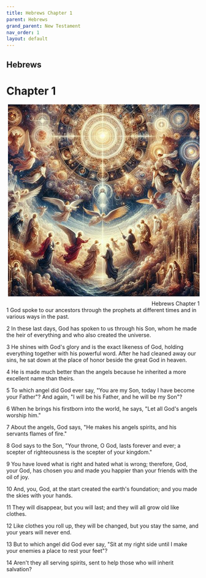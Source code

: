 ```yaml
---
title: Hebrews Chapter 1
parent: Hebrews
grand_parent: New Testament
nav_order: 1
layout: default
---
```


## Hebrews

# Chapter 1

<div style="clear: both; text-align: right;">
    <img src="/assets/Image/Hebrews/500/1.jpg" alt="Hebrews Chapter 1" class="chapter-image" style="max-width: 100%; height: auto; float: right; margin: 0 0 10px 10px; padding-left: 10%;">
    <figcaption style="font-size: 14px;">Hebrews Chapter 1</figcaption>
</div>
1 God spoke to our ancestors through the prophets at different times and in various ways in the past.

2 In these last days, God has spoken to us through his Son, whom he made the heir of everything and who also created the universe.

3 He shines with God's glory and is the exact likeness of God, holding everything together with his powerful word. After he had cleaned away our sins, he sat down at the place of honor beside the great God in heaven.

4 He is made much better than the angels because he inherited a more excellent name than theirs.

5 To which angel did God ever say, "You are my Son, today I have become your Father"? And again, "I will be his Father, and he will be my Son"?

6 When he brings his firstborn into the world, he says, "Let all God's angels worship him."

7 About the angels, God says, "He makes his angels spirits, and his servants flames of fire."

8 God says to the Son, "Your throne, O God, lasts forever and ever; a scepter of righteousness is the scepter of your kingdom."

9 You have loved what is right and hated what is wrong; therefore, God, your God, has chosen you and made you happier than your friends with the oil of joy.

10 And, you, God, at the start created the earth's foundation; and you made the skies with your hands.

11 They will disappear, but you will last; and they will all grow old like clothes.

12 Like clothes you roll up, they will be changed, but you stay the same, and your years will never end.

13 But to which angel did God ever say, "Sit at my right side until I make your enemies a place to rest your feet"?

14 Aren't they all serving spirits, sent to help those who will inherit salvation?


